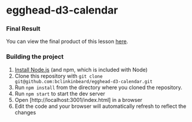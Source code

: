 egghead-d3-calendar
===

### Final Result

You can view the final product of this lesson [here](http://jsbin.com/ketiju/1/edit?css,js,output).

### Building the project

1. [Install Node.js](http://nodejs.org/) (and npm, which is included with Node)
2. Clone this repository with `git clone git@github.com:bclinkinbeard/egghead-d3-calendar.git`
3. Run `npm install` from the directory where you cloned the repository.
4. Run `npm start` to start the dev server
5. Open [http://localhost:3001/index.html] in a browser
6. Edit the code and your browser will automatically refresh to reflect the changes

